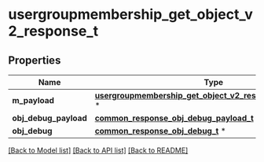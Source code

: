 # usergroupmembership_get_object_v2_response_t

## Properties
Name | Type | Description | Notes
------------ | ------------- | ------------- | -------------
**m_payload** | [**usergroupmembership_get_object_v2_response_m_payload_t**](usergroupmembership_get_object_v2_response_m_payload.md) \* |  | 
**obj_debug_payload** | [**common_response_obj_debug_payload_t**](common_response_obj_debug_payload.md) \* |  | [optional] 
**obj_debug** | [**common_response_obj_debug_t**](common_response_obj_debug.md) \* |  | [optional] 

[[Back to Model list]](../README.md#documentation-for-models) [[Back to API list]](../README.md#documentation-for-api-endpoints) [[Back to README]](../README.md)


